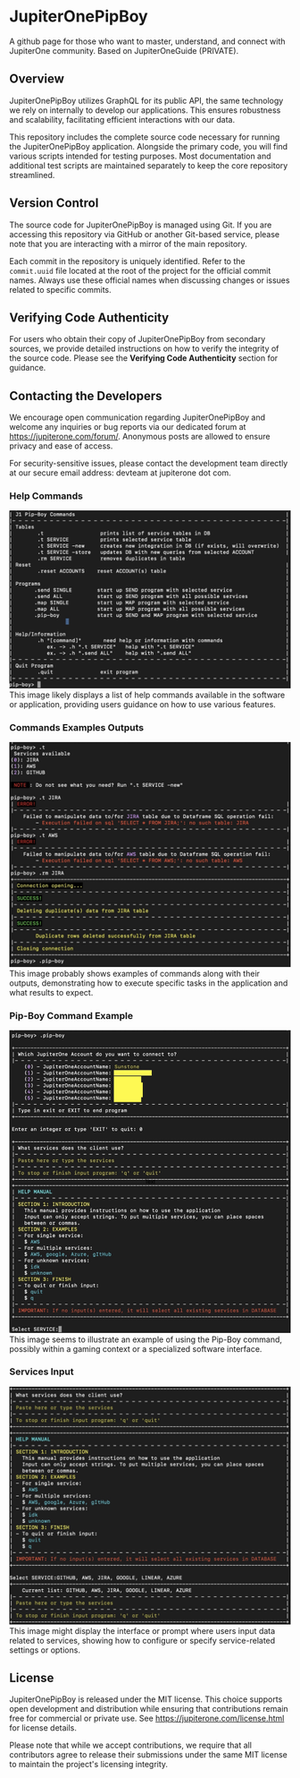 # JupiterOnePipBoy
A github page for those who want to master, understand, and connect with JupiterOne community. Based on JupiterOneGuide (PRIVATE).

## Overview
JupiterOnePipBoy utilizes GraphQL for its public API, the same technology we rely on internally to develop our applications. This ensures robustness and scalability, facilitating efficient interactions with our data.

This repository includes the complete source code necessary for running the JupiterOnePipBoy application. Alongside the primary code, you will find various scripts intended for testing purposes. Most documentation and additional test scripts are maintained separately to keep the core repository streamlined.

## Version Control
The source code for JupiterOnePipBoy is managed using Git. If you are accessing this repository via GitHub or another Git-based service, please note that you are interacting with a mirror of the main repository.

Each commit in the repository is uniquely identified. Refer to the `commit.uuid` file located at the root of the project for the official commit names. Always use these official names when discussing changes or issues related to specific commits.

## Verifying Code Authenticity
For users who obtain their copy of JupiterOnePipBoy from secondary sources, we provide detailed instructions on how to verify the integrity of the source code. Please see the **Verifying Code Authenticity** section for guidance.

## Contacting the Developers
We encourage open communication regarding JupiterOnePipBoy and welcome any inquiries or bug reports via our dedicated forum at https://jupiterone.com/forum/. Anonymous posts are allowed to ensure privacy and ease of access.

For security-sensitive issues, please contact the development team directly at our secure email address: devteam at jupiterone dot com.

### Help Commands
![Help Commands](images/Help-Commands.jpg)  
This image likely displays a list of help commands available in the software or application, providing users guidance on how to use various features.

### Commands Examples Outputs
![Commands Examples Outputs](images/commands-examples-outputs.jpg)  
This image probably shows examples of commands along with their outputs, demonstrating how to execute specific tasks in the application and what results to expect.

### Pip-Boy Command Example
![Pip-Boy Command Example](images/pip-boy-command-example.jpg)  
This image seems to illustrate an example of using the Pip-Boy command, possibly within a gaming context or a specialized software interface.

### Services Input
![Services Input](images/services-input.jpg)  
This image might display the interface or prompt where users input data related to services, showing how to configure or specify service-related settings or options.

## License
JupiterOnePipBoy is released under the MIT license. This choice supports open development and distribution while ensuring that contributions remain free for commercial or private use. See https://jupiterone.com/license.html for license details.

Please note that while we accept contributions, we require that all contributors agree to release their submissions under the same MIT license to maintain the project's licensing integrity.
